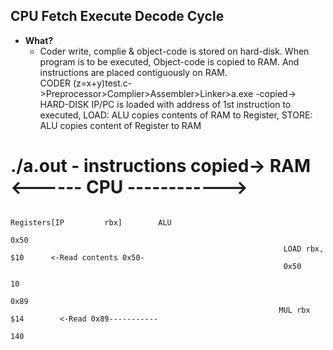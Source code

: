 ## CPU Fetch Execute Decode Cycle
- **What?**
  - Coder write, complie & object-code is stored on hard-disk. When program is to be executed, Object-code is copied to RAM. And instructions are placed contiguously on RAM.  
    CODER (z=x+y)test.c->Preprocessor>Complier>Assembler>Linker>a.exe  -copied-> HARD-DISK
    IP/PC is loaded with address of 1st instruction to executed, LOAD: ALU copies contents of RAM to Register,  STORE: ALU copies content of Register to RAM
# ./a.out  - instructions copied->                 RAM                                        <------               CPU        ------------>
                                                                                                                     Registers[IP         rbx]        ALU
                                                                                                                                 0x50
                                                                 LOAD rbx, $10      <-Read contents 0x50-        
                                                                 0x50
                                                                                                                                                 10
                                                                                                                                0x89
                                                                MUL rbx $14        <-Read 0x89-----------
                                                                                                                                                 140
